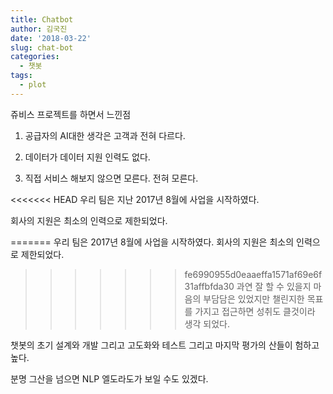 ```yaml
---
title: Chatbot
author: 김국진
date: '2018-03-22'
slug: chat-bot
categories:
  - 챗봇
tags:
  - plot
---
```


쥬비스 프로젝트를 하면서 느낀점

1. 공급자의 AI대한 생각은 고객과 전혀 다르다.

2. 데이터가 데이터 지원 인력도 없다.

3. 직접 서비스 해보지 않으면 모른다. 전혀 모른다.


<<<<<<< HEAD
우리 팀은 지난 2017년 8월에 사업을 시작하였다.

회사의 지원은 최소의 인력으로 제한되었다. 

=======
우리 팀은 2017년 8월에 사업을 시작하였다.
회사의 지원은 최소의 인력으로 제한되었다.
>>>>>>> fe6990955d0eaaeffa1571af69e6f31affbfda30
과연 잘 할 수 있을지 마음의 부담담은 있었지만 챌린지한 목표를
가지고 접근하면 성취도 클것이라 생각 되었다. 

챗봇의 초기 설계와 개발 그리고 고도화와 테스트 그리고 마지막 평가의 산들이 험하고 높다.

분명 그산을 넘으면 NLP 엘도라도가 보일 수도 있겠다.